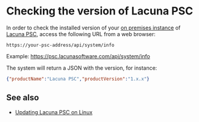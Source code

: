﻿# Checking the version of Lacuna PSC

In order to check the installed version of your [on premises instance](index.md) of [Lacuna PSC](../index.md),
access the following URL from a web browser:

```
https://your-psc-address/api/system/info
```

Example: https://psc.lacunasoftware.com/api/system/info

The system will return a JSON with the version, for instance:

```json
{"productName":"Lacuna PSC","productVersion":"1.x.x"}
```

## See also

<!-- [Updating Lacuna PSC on Windows Server](windows/update.md) -->
<!-- [Updating Lacuna PSC on Azure App Services](azure/update.md) -->
* [Updating Lacuna PSC on Linux](linux/update.md)
